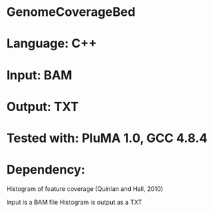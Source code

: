# GenomeCoverageBed
# Language: C++
# Input: BAM
# Output: TXT
# Tested with: PluMA 1.0, GCC 4.8.4
# Dependency: 

Histogram of feature coverage (Quinlan and Hall, 2010)

Input is a BAM file
Histogram is output as a TXT
